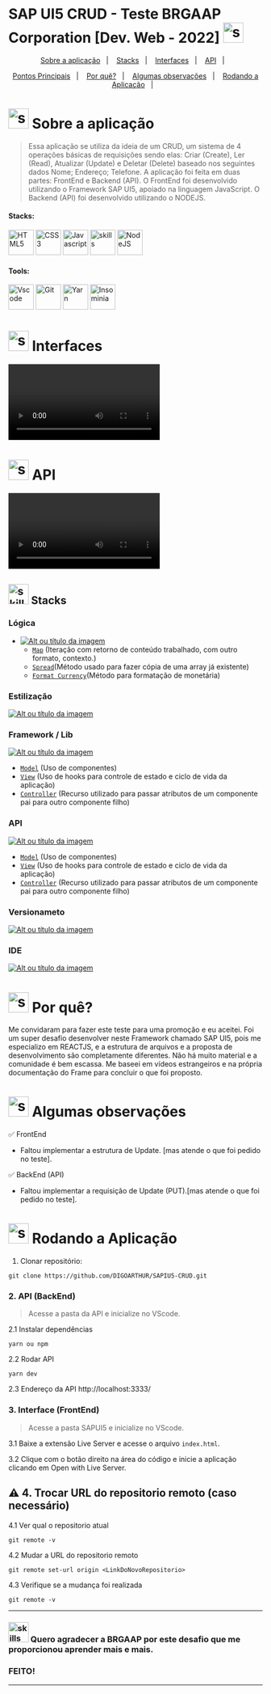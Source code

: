 # SAP UI5 CRUD - Teste BRGAAP Corporation [Dev. Web - 2022]  <img  alt="skills"  width="40" height="40" src="https://user-images.githubusercontent.com/59892368/150566676-3b300829-6492-48f7-add9-0b0ebe82358d.png">








    

<p align="center">
  <a href="https://github.com/DIGOARTHUR/SAPIU5/blob/master/README.md#--sobre-a-aplicação-">Sobre a aplicação</a>&nbsp;&nbsp;&nbsp;|&nbsp;&nbsp;&nbsp;
  <a href="https://github.com/DIGOARTHUR/SAPIU5/blob/master/README.md#stacks-1"> Stacks</a>&nbsp;&nbsp;&nbsp;|&nbsp;&nbsp;&nbsp;
  <a href="https://github.com/DIGOARTHUR/SAPIU5/blob/master/README.md#--interfaces-"> Interfaces</a>&nbsp;&nbsp;&nbsp;|&nbsp;&nbsp;&nbsp;
  <a href="https://github.com/DIGOARTHUR/SAPIU5/blob/master/README.md#--api-">API</a>&nbsp;&nbsp;&nbsp;|&nbsp;&nbsp;&nbsp;

 

</p> 

<p align="center">
   <a href="https://github.com/DIGOARTHUR/SAPIU5-CRUD/blob/master/README.md#-pontos-principais-">Pontos Principais</a>&nbsp;&nbsp;&nbsp;|&nbsp;&nbsp;&nbsp;
 <a href="https://github.com/DIGOARTHUR/SAPIU5/blob/master/README.md#-por-quê--">Por quê?</a>&nbsp;&nbsp;&nbsp;|&nbsp;&nbsp;&nbsp;
 <a href="https://github.com/DIGOARTHUR/SAPIU5/blob/master/README.md#-algumas-observações">Algumas observações</a>&nbsp;&nbsp;&nbsp;|&nbsp;&nbsp;&nbsp;
 <a href="https://github.com/DIGOARTHUR/SAPIU5-CRUD#-rodando-a-aplicação">Rodando a Aplicação</a>&nbsp;&nbsp;&nbsp;|&nbsp;&nbsp;&nbsp;
 </p> 


# <img  alt="skills"  width="40" height="40" src="https://user-images.githubusercontent.com/59892368/148622497-164365e8-f6b0-4f40-bc75-a0ed4da6059b.png">  Sobre a aplicação <!---write here : talk a little about project: what's does, example.  -->
>Essa aplicação se utiliza da ideia de um CRUD, um sistema de 4 operações básicas de requisições sendo elas: Criar (Create), 
Ler (Read), Atualizar (Update) e Deletar (Delete) baseado nos seguintes dados Nome; Endereço; Telefone.
A aplicação foi feita em duas partes: FrontEnd e Backend (API). O FrontEnd foi desenvolvido utilizando o Framework SAP UI5, 
apoiado na linguagem JavaScript. O Backend (API) foi desenvolvido utilizando o NODEJS.

#### Stacks:
 <!------------------------------------STACKS-->
<p align="left">
 

  <a href="https://developer.mozilla.org/pt-BR/docs/Web/HTML"><img  alt="HTML5"  width="50" height="50" src="https://user-images.githubusercontent.com/59892368/222955162-5b69600b-8953-45bd-9144-56fb3491d54e.svg"><a/>
   <a href="https://developer.mozilla.org/pt-BR/docs/Web/CSS"><img  alt="CSS3"  width="50" height="50" src="https://user-images.githubusercontent.com/59892368/210762519-fc191098-1198-4668-9eb5-d0c1481da8c7.svg"><a/>
  <a href="https://github.com/braziljs/eloquente-javascript"><img  alt="Javascript"  width="50" height="50" src="https://user-images.githubusercontent.com/59892368/210762520-8226f647-a814-4723-8e6d-ed0334550838.svg"><a/>
    <a href="https://sapui5.hana.ondemand.com"> <img  alt="skills"  width="50" height="50" src="https://user-images.githubusercontent.com/59892368/225392225-d6495dff-8dc0-49d2-97ae-625c0ceb0e7a.svg"></a>
   <a href="https://nodejs.org/en/"><img  alt="NodeJS"  width="50" height="50" src="https://user-images.githubusercontent.com/59892368/225148464-81734ea0-e787-4397-bd49-312264335a58.svg"><a/>
</p>

 <!------------------------------------TOOLS-->
 #### Tools:
 <a href="https://code.visualstudio.com/"><img  alt="Vscode"  width="50" height="50" src="https://user-images.githubusercontent.com/59892368/223381414-d3066c8b-c3ee-4fae-943d-481857e88000.svg"><a/>
 <a href="https://git-scm.com/"><img  alt="Git"  width="50" height="50" src="https://user-images.githubusercontent.com/59892368/223381109-88617798-75ae-4f3a-bc4a-1210637f818c.svg"><a/>
  <a href="https://yarnpkg.com"><img  alt="Yarn"  width="50" height="50" src="https://user-images.githubusercontent.com/59892368/197615074-2e78b82c-b853-455c-8920-272cf1ce6399.svg"><a/>   <a href="https://insomnia.rest/download"><img  alt="Insominia"  width="50" height="50" src="https://user-images.githubusercontent.com/59892368/153734890-e39524d5-25a3-4b93-8621-78cf0951e501.svg"><a/>




# <img  alt="skills"  width="40" height="40" src="https://user-images.githubusercontent.com/59892368/149667468-f228e4e8-c2f0-474d-858d-6b9216f49b2f.png">  Interfaces <!---write here : demonstration of the application layout.  -->
  <video  alt="gif_"  src="https://user-images.githubusercontent.com/59892368/150591428-4275885c-bec4-4856-8b23-24bb5ff00378.mp4"></video>
  
  # <img  alt="skills"  width="40" height="40" src="https://user-images.githubusercontent.com/59892368/150625390-bdc02d98-998e-46a4-a3b1-dffc8914c066.png">  API <!---write here : demonstration of the API -->
  <video  alt="gif_"  src="https://user-images.githubusercontent.com/59892368/150598647-a660c1af-d8d0-4b4c-8f53-271fa295b800.mp4"></video>
 

<!------------------------------------LIST: STACKS , LIBS & TOOLS-->

## <img  alt="skills"  width="40" height="40" src="https://user-images.githubusercontent.com/59892368/197614534-e12fb94a-b5cf-44ff-8d57-debad7299b0b.png"> Stacks <!---write here: learned concepts; -->

### Lógica 
*  <a href="https://devdigoarthur.notion.site/Map-a87c73417a064372b122bf448f4c6ed4"> ![Alt ou título da imagem](https://img.shields.io/badge/-JavaScript-/?logo=JavaScript&logoColor=white&color=yellow)<a/>
   * [`Map`](https://developer.mozilla.org/pt-BR/docs/Web/JavaScript/Reference/Global_Objects/Map) (Iteração com retorno de conteúdo trabalhado, com outro formato, contexto.)
   * [`Spread`](https://developer.mozilla.org/pt-BR/docs/Web/JavaScript/Reference/Operators/Spread_syntax)(Método usado para fazer cópia de uma array já existente)
   * [`Format Currency`](https://stackoverflow.com/questions/60011347/intl-numberformat-doesnt-convert-to-pt-br-locale)(Método para formatação de monetária)
   


   
### Estilização 
 <a href="https://developer.mozilla.org/pt-BR/docs/Web/CSS"> ![Alt ou título da imagem](https://img.shields.io/badge/-CSS3-/?logo=CSS3&logoColor=white&color=blue)<a/>
   
### Framework / Lib
<a href="https://sapui5.hana.ondemand.com/#/news"> ![Alt ou título da imagem](https://img.shields.io/badge/-SAPUI5-/?logo=SAP&logoColor=white&color=blue)<a/> 
  * [`Model`](https://reactjs.org/docs/components-and-props.html) (Uso de componentes)
  * [`View`](https://reactjs.org/docs/state-and-lifecycle.html) (Uso de hooks para controle de estado e ciclo de vida da aplicação)
  * [`Controller`](https://reactjs.org/docs/state-and-lifecycle.html) (Recurso utilizado para passar atributos de um componente pai para outro componente filho)

### API
<a href="https://sapui5.hana.ondemand.com/#/news"> ![Alt ou título da imagem](https://img.shields.io/badge/-NodeJS-/?logo=Node.JS&logoColor=white&color=green)<a/> 
  * [`Model`](https://reactjs.org/docs/components-and-props.html) (Uso de componentes)
  * [`View`](https://reactjs.org/docs/state-and-lifecycle.html) (Uso de hooks para controle de estado e ciclo de vida da aplicação)
  * [`Controller`](https://reactjs.org/docs/state-and-lifecycle.html) (Recurso utilizado para passar atributos de um componente pai para outro componente filho)
  
 ### Versionameto
 <a href="https://git-scm.com"> ![Alt ou título da imagem](https://img.shields.io/badge/-Git-/?logo=Git&logoColor=white&color=red)<a/> 
 ### IDE
 <a href="https://code.visualstudio.com"> ![Alt ou título da imagem](https://img.shields.io/badge/-VisualStudioCode-/?logo=VisualStudioCode&logoColor=white&color=informational)<a/>  



  


# <img  alt="skills"  width="40" height="40" src="https://user-images.githubusercontent.com/59892368/148622627-c1eaa513-ca90-49e2-b5b8-c11d369becef.png"> Por quê?  <!---write here : motivation that led to created ; why did you do this program?   -->
Me convidaram para fazer este teste para uma promoção e eu aceitei. Foi um super desafio desenvolver neste Framework chamado SAP UI5, pois me especializo em REACTJS, e a estrutura de arquivos e a proposta de desenvolvimento são completamente diferentes. Não há muito material e a comunidade é bem escassa. Me baseei em vídeos estrangeiros e na própria documentação do Frame para concluir o que foi proposto. 


# <img  alt="skills"  width="40" height="40" src="https://user-images.githubusercontent.com/59892368/148622723-8e753e71-6bbf-46c3-b1b5-4fcc3d841a88.png"> Algumas observações

:white_check_mark: FrontEnd
  * Faltou implementar a estrutura de Update. [mas atende o que foi pedido no teste].
  
:white_check_mark: BackEnd (API)
  * Faltou implementar a requisição de Update (PUT).[mas atende o que foi pedido no teste].
 
 # <img  alt="skills"  width="40" height="40" src="https://user-images.githubusercontent.com/59892368/142216697-dd93272c-c614-4664-9d63-c4e4dfc3e0f3.gif"> Rodando a Aplicação
 


1. Clonar repositório:

```
git clone https://github.com/DIGOARTHUR/SAPIU5-CRUD.git
```
### 2.  API (BackEnd)
> Acesse a pasta da API e inicialize no VScode.

2.1  Instalar dependências
```
yarn ou npm
```
2.2 Rodar API

```
yarn dev
```

2.3 Endereço da API http://localhost:3333/

### 3. Interface (FrontEnd)
> Acesse a pasta SAPUI5 e inicialize no VScode.

3.1 Baixe a extensão Live Server e acesse o arquivo `index.html`.

3.2 Clique com o botão direito na área do código e inicie a aplicação clicando em Open with Live Server.


:warning: 4. Trocar URL do repositorio remoto (caso necessário)
---
  4.1 Ver qual o repositorio atual
```
git remote -v
```
  4.2 Mudar a URL do repositorio remoto
```
git remote set-url origin <LinkDoNovoRepositorio>
```
  4.3 Verifique se a mudança foi realizada
```
git remote -v
```

<!--# Como inicializar um Projeto SAP UI5

- Abra uma pasta e acesse o GitBash

git clone https://github.com/Daancustodio/sapui5-yeoman-generetor.git
- acesse o arquivo do clone

### criar prototipo

1- yarn global add yo

2- npm link

3- yarn

4 - yo sapui-5-webapp

cd ..

git clone https://github.com/Daancustodio/ui5-cli.git
- acesse o arquivo do clone
- 
### criar pagina
1- yarn

2- npm link

3- yarn global add gluegun

4- cd ..

### executar criação de pagina
1- pasta do projeto

2- ui5 g p <nome-da-page>

-->





<hr>

### <img  alt="skills"  width="40" height="40" src="https://user-images.githubusercontent.com/59892368/150655811-55e1f008-012c-4766-bd7e-aac4026aca34.png"> Quero agradecer a BRGAAP por este desafio que me proporcionou aprender mais e mais. 
### FEITO! 


<hr>
